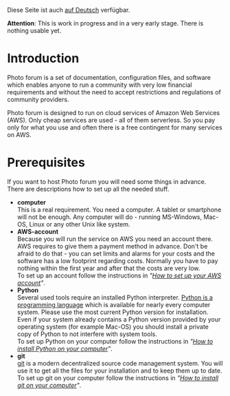 ---
---
Diese Seite ist auch [auf Deutsch](./index_de) verfügbar.

**Attention**: This is work in progress and in a very early stage. There is nothing usable yet.

# Introduction

Photo forum is a set of documentation, configuration files, and software which enables
anyone to run a community with very low financial requirements and without the need
to accept restrictions and regulations of community providers.

Photo forum is designed to run on cloud services of Amazon Web Services (AWS). Only
cheap services are used - all of them serverless. So you pay only for what you use
and often there is a free contingent for many services on AWS.

# Prerequisites

If you want to host Photo forum you will need some things in advance. There are descriptions
how to set up all the needed stuff.

* **computer**  
  This is a real requirement. You need a computer. A tablet or smartphone will not be enough.
  Any computer will do - running MS-Windows, Mac-OS, Linux or any other Unix like system.
* **AWS-account**  
  Because you will run the service on AWS you need an account there. AWS requires to give them
  a payment method in advance. Don't be afraid to do that - you can set limits and alarms for your
  costs and the software has a low footprint regarding costs. Normally you have to pay nothing
  within the first year and after that the costs are very low.   
  To set up an account follow the instructions in
  _"[How to set up your AWS account](../awssetup)"_.
* **Python**  
  Several used tools require an installed Python interpreter.
  [Python is a programming language](https://www.python.org/)
  which is available for nearly every computer system. Please use the most current Python version
  for installation. Even if your system already contains a Python version provided by your operating
  system (for example Mac-OS) you should install a private copy of Python to not interfere with
  system tools.  
  To set up Python on your computer follow the instructions in
  _"[How to install Python on your computer](../pythonsetup)"_.
* **git**  
  [git](https://git-scm.com) is a modern decentralized source code management system. You will use
  it to get all the files for your installation and to keep them up to date.   
  To set up git on your computer follow the instructions in
  _"[How to install git on your computer](../gitsetup)"_.